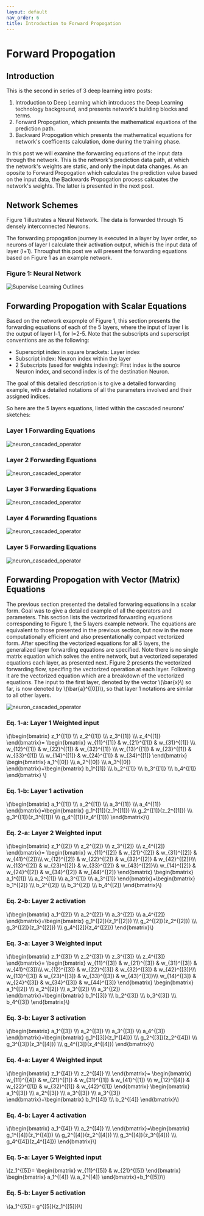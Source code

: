 ```yaml
---
layout: default
nav_order: 6
title: Introduction to Forward Propogation
---
```

# Forward Propogation

## Introduction

This is the second in series of 3 deep learning intro posts:
1. Introduction to Deep Learning which introduces the Deep Learning technology background, and presents network's building blocks and terms.
2. Forward Propogation, which presents the mathematical equations of the prediction path.
3. Backward Propogation which presents the mathematical equations for network's coefficents calculation, done during the training phase.

In this post we will examine the forwarding equations of the input data through the network. This is the network's prediction data path, at which the network's weights are static, and only the input data changes. As an oposite to Forward Propogation which calculates the prediction value based on the input data, the Backwards Propogation process calcuates the network's weights. The latter is presented in the next post.

## Network Schemes 

Figure 1 illustrates a Neural Network. The data is forwarded through 15 densely interconnected Neurons. 

The forwarding propogation journey is executed in a layer by layer order, so neurons of layer l calculate their activation output, which is the input data of layer (l+1). 
Throughut this post we will present the forwarding equations based on Figure 1 as an example network.
 
 
 ### Figure 1: Neural Network
 ![Supervise Learning Outlines](../assets/images/neural-networks/deep-neural-network.png)




## Forwarding Propogation with Scalar Equations

Based on the network exapmple of Figure 1, this section presents the forwarding equations of each of the 5 layers, where the input of layer l is the output of layer l-1, for l=2-5. 
Note that the subscripts and superscript conventions are as the following:
- Superscript index in square brackets: Layer index
- Subscript index: Neuron index within the layer
- 2 Subscripts (used for weights indexing): First index is the source Neuron index, and second index is of the destination Neuron.

The goal of this detailed description is to give a detailed forwarding example, with a detailed notations of all the parameters involved and their assigned indices.

So here are the 5 layers equations, listed within the cascaded neurons' sketches:



 ### Layer 1 Forwarding  Equations
 
![neuron_cascaded_operator](../assets/images/neural-networks/L1_neuron_cascaded_operator.png)


 ### Layer 2 Forwarding  Equations
 
![neuron_cascaded_operator](../assets/images/neural-networks/L2_neuron_cascaded_operator.png)

 
 ### Layer 3 Forwarding  Equations
![neuron_cascaded_operator](../assets/images/neural-networks/L3_neuron_cascaded_operator.png)

 ### Layer 4 Forwarding  Equations
 
![neuron_cascaded_operator](../assets/images/neural-networks/L4_neuron_cascaded_operator.png)


 ### Layer 5 Forwarding  Equations
 
![neuron_cascaded_operator](../assets/images/neural-networks/L5_neuron_cascaded_operator.png)
 
 
 ## Forwarding Propogation with Vector (Matrix) Equations
 
 
The previous section presented the detailed forwaring equations in a scalar form. Goal was to give a detailed example of all the operators and parameters. This section lists the vectorized forwarding equations corresponding to Figure 1, the 5 layers example network. The equations are equivalent to those presented in the previous section, but now in the more computationally efficient and also presentationally compact vectorized form. After specifing the vectorized equations for all 5 layers, the generalized layer forwarding equations are specified.
Note there is no single matrix equation which solves the entire network, but a vectorized seperated equations each layer, as presented next.
Figure 2 presents the vectorized forwarding flow, specifing the vectorized operation at each layer. Following it are the vectorized equation which are a breakdown of the vectorized equations. The input to the first layer, denoted by the vector \\(\bar{x}\\) so far, is now denoted by \\(\bar{a}^{[0]}\\), so that layer 1 notations are similar to all other layers.
 
  
 ![neuron_cascaded_operator](../assets/images/neural-networks/forwarding-vectorized-flow.png)



### Eq. 1-a: Layer 1 Weighted input

\\(\begin{bmatrix}
z_1^{[1]} \\\\\\ 
z_2^{[1]} \\\\\\ 
z_3^{[1]}  \\\\\\ 
z_4^{[1]}
\end{bmatrix}=
\begin{bmatrix}
w_{11}^{[1]}  & w_{21}^{[1]} & w_{31}^{[1]} \\\\\\ 
w_{12}^{[1]}  & w_{22}^{[1]} & w_{32}^{[1]} \\\\\\ 
w_{13}^{[1]}  & w_{23}^{[1]} & w_{33}^{[1]} \\\\\\ 
w_{14}^{[1]}  & w_{24}^{[1]} & w_{34}^{[1]}
\end{bmatrix} \begin{bmatrix}
a_1^{[0]}  \\\\\\ 
a_2^{[0]} \\\\\\
a_3^{[0]}
\end{bmatrix}+\begin{bmatrix}
b_1^{[1]} \\\\\\ 
b_2^{[1]} \\\\\\ 
b_3^{[1]} \\\\\\ 
b_4^{[1]} 
\end{bmatrix}
\\)

### Eq. 1-b: Layer 1 activation

\\(\begin{bmatrix}
a_1^{[1]} \\\\\\ 
a_2^{[1]} \\\\\\ 
a_3^{[1]} \\\\\\ 
a_4^{[1]}
\end{bmatrix}=\begin{bmatrix}
g_1^{[1]}(z_1^{[1]}) \\\\\\ 
g_2^{[1]}(z_2^{[1]}) \\\\\\ 
g_3^{[1]}(z_3^{[1]}) \\\\\\ 
g_4^{[1]}(z_4^{[1]})
\end{bmatrix}\\)

### Eq. 2-a: Layer 2 Weighted input

\\(\begin{bmatrix}
z_1^{[2]} \\\\\\ 
z_2^{[2]} \\\\\\
z_3^{[2]} \\\\\\ 
z_4^{[2]}
\end{bmatrix}=
\begin{bmatrix}
w_{11}^{[2]}  & w_{21}^{[2]} & w_{31}^{[2]} & w_{41}^{[2]}\\\\\\
w_{12}^{[2]}  & w_{22}^{[2]} & w_{32}^{[2]} & w_{42}^{[2]}\\\\\\ 
w_{13}^{[2]}  & w_{23}^{[2]} & w_{33}^{[2]} & w_{43}^{[2]}\\\\\\ 
w_{14}^{[2]}  & w_{24}^{[2]} & w_{34}^{[2]} & w_{44}^{[2]}
\end{bmatrix} \begin{bmatrix}
a_1^{[1]}  \\\\\\ 
a_2^{[1]} \\\\\\
a_3^{[1]} \\\\\\
a_3^{[1]}
\end{bmatrix}+\begin{bmatrix}
b_1^{[2]} \\\\\\ 
b_2^{[2]} \\\\\\ 
b_3^{[2]} \\\\\\ 
b_4^{[2]} 
\end{bmatrix}\\)

### Eq. 2-b: Layer 2 activation

\\(\begin{bmatrix}
a_1^{[2]} \\\\\\ 
a_2^{[2]} \\\\\\ 
a_3^{[2]} \\\\\\ 
a_4^{[2]}
\end{bmatrix}=\begin{bmatrix}
g_1^{[2]}(z_1^{[2]}) \\\\\\ 
g_2^{[2]}(z_2^{[2]}) \\\\\\ 
g_3^{[2]}(z_3^{[2]}) \\\\\\ 
g_4^{[2]}(z_4^{[2]})
\end{bmatrix}\\)


### Eq. 3-a: Layer 3 Weighted input


\\(\begin{bmatrix}
z_1^{[3]} \\\\\\ 
z_2^{[3]} \\\\\\ 
z_3^{[3]}  \\\\\\ 
z_4^{[3]}
\end{bmatrix}=
\begin{bmatrix}
w_{11}^{[3]}  & w_{21}^{[3]} & w_{31}^{[3]} & w_{41}^{[3]}\\\\\\ 
w_{12}^{[3]}  & w_{22}^{[3]} & w_{32}^{[3]} & w_{42}^{[3]}\\\\\\ 
w_{13}^{[3]}  & w_{23}^{[3]} & w_{33}^{[3]} & w_{43}^{[3]}\\\\\\ 
w_{14}^{[3]}  & w_{24}^{[3]} & w_{34}^{[3]} & w_{44}^{[3]}
\end{bmatrix} \begin{bmatrix}
a_1^{[2]}  \\\\\\ 
a_2^{[2]} \\\\\\
a_3^{[2]} \\\\\\
a_3^{[2]}
\end{bmatrix}+\begin{bmatrix}
b_1^{[3]} \\\\\\ 
b_2^{[3]} \\\\\\ 
b_3^{[3]} \\\\\\ 
b_4^{[3]} 
\end{bmatrix}\\)

### Eq. 3-b: Layer 3 activation



\\(\begin{bmatrix}
a_1^{[3]} \\\\\\ 
a_2^{[3]} \\\\\\ 
a_3^{[3]} \\\\\\ 
a_4^{[3]}
\end{bmatrix}=\begin{bmatrix}
g_1^{[3]}(z_1^{[4]}) \\\\\\ 
g_2^{[3]}(z_2^{[4]}) \\\\\\ 
g_3^{[3]}(z_3^{[4]}) \\\\\\ 
g_4^{[3]}(z_4^{[4]})
\end{bmatrix}\\)


### Eq. 4-a: Layer 4 Weighted input


\\(\begin{bmatrix}
z_1^{[4]} \\\\\\ 
z_2^{[4]} \\\\\\ 
\end{bmatrix}=
\begin{bmatrix}
w_{11}^{[4]}  & w_{21}^{[1]} & w_{31}^{[1]} & w_{41}^{[1]} \\\\\\ 
w_{12}^{[4]}  & w_{22}^{[1]} & w_{32}^{[1]} & w_{42}^{[1]}
\end{bmatrix} \begin{bmatrix}
a_1^{[3]}  \\\\\\ 
a_2^{[3]} \\\\\\
a_3^{[3]} \\\\\\
a_3^{[3]}
\end{bmatrix}+\begin{bmatrix}
b_1^{[4]} \\\\\\ 
b_2^{[4]}
\end{bmatrix}\\)


### Eq. 4-b: Layer 4 activation


\\(\begin{bmatrix}
a_1^{[4]} \\\\\\ 
a_2^{[4]} \\\\\\ 
\end{bmatrix}=\begin{bmatrix}
g_1^{[4]}(z_1^{[4]}) \\\\\\ 
g_2^{[4]}(z_2^{[4]}) \\\\\\ 
g_3^{[4]}(z_3^{[4]}) \\\\\\ 
g_4^{[4]}(z_4^{[4]})
\end{bmatrix}\\)


### Eq. 5-a: Layer 5 Weighted input


\\(z_1^{[5]}=
\begin{bmatrix}
w_{11}^{[5]}  & w_{21}^{[5]}
\end{bmatrix} \begin{bmatrix}
a_1^{[4]} \\\\\\
a_2^{[4]}
\end{bmatrix}+b_1^{[5]}\\)


### Eq. 5-b: Layer 5 activation

\\(a_1^{[5]}=
g^{[5]}(z_1^{[5]})\\)


